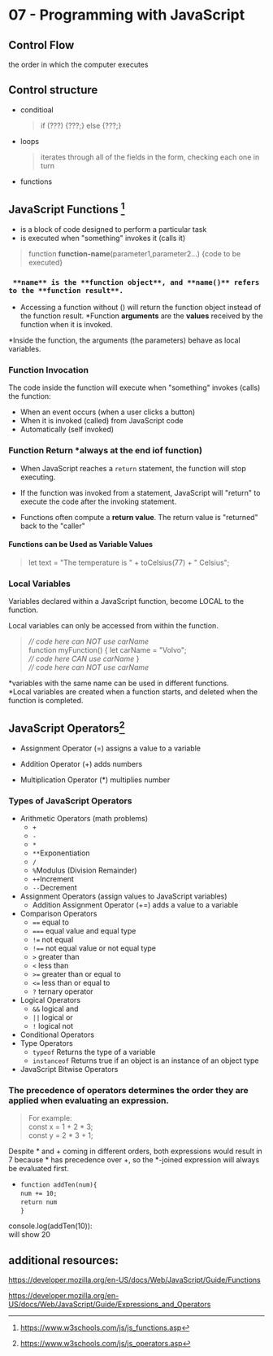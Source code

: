 # 07 - Programming with JavaScript

## Control Flow

the order in which the computer executes  

## Control structure

- conditioal
    > if (???) {???;} else {???;}

- loops
    > iterates through all of the fields in the form, checking each one in turn
- functions

## JavaScript Functions [^1]

- is a block of code designed to perform a particular task  
- is executed when "something" invokes it (calls it)  

> function **function-name**(parameter1,parameter2...) {code to be executed}  

### ` **name** is the **function object**, and **name()** refers to the **function result**.`

* Accessing a function without () will return the function object instead of the function result.
*Function **arguments** are the **values** received by the function when it is invoked.

*Inside the function, the arguments (the parameters) behave as local variables.

### Function Invocation

The code inside the function will execute when "something" invokes (calls) the function:

- When an event occurs (when a user clicks a button)  
- When it is invoked (called) from JavaScript code  
- Automatically (self invoked)  

### Function Return *always at the end iof function)

- When JavaScript reaches a `return` statement, the function will stop executing.

- If the function was invoked from a statement, JavaScript will "return" to execute the code after the invoking statement.

- Functions often compute a **return value**. The return value is "returned" back to the "caller"

#### Functions can be Used as Variable Values
 > let text = "The temperature is " + toCelsius(77) + " Celsius";

### Local Variables

Variables declared within a JavaScript function, become LOCAL to the function.

Local variables can only be accessed from within the function.

> *// code here can NOT use carName*  
function myFunction() {
  let carName = "Volvo";  
  *// code here CAN use carName*
}  
*// code here can NOT use carName*

*variables with the same name can be used in different functions.  
*Local variables are created when a function starts, and deleted when the function is completed.

## JavaScript Operators[^2]

- Assignment Operator (=) assigns a value to a variable

- Addition Operator (+) adds numbers

- Multiplication Operator (*) multiplies number

### Types of JavaScript Operators

- Arithmetic Operators (math problems) 
  - `+`
  - `-`
  - `*`
  - `**`Exponentiation
  - `/`
  - `%`Modulus (Division Remainder)
  - `++`Increment
  - `--`Decrement
- Assignment Operators (assign values to JavaScript variables)
  - Addition Assignment Operator (+=) adds a value to a variable
- Comparison Operators
  - `==` equal to
  - `===` equal value and equal type
  - `!=` not equal
  - `!==` not equal value or not equal type
  - `>` greater than
  - `<` less than
  - `>=` greater than or equal to
  - `<=` less than or equal to
  - `?` ternary operator
- Logical Operators
  - `&&` logical and
  - `||` logical or
  - `!` logical not
- Conditional Operators
- Type Operators
  - `typeof` Returns the type of a variable
  - `instanceof` Returns true if an object is an instance of an object type
- JavaScript Bitwise Operators

### The precedence of operators determines the order they are applied when evaluating an expression.  

>For example:  
const x = 1 + 2 * 3;  
const y = 2 * 3 + 1;

Despite * and + coming in different orders, both expressions would result in 7 because * has precedence over +, so the *-joined expression will always be evaluated first.

* `function addTen(num){`  
  `num += 10;`  
  `return num`  
`}`

console.log(addTen(10)):  
will show 20

## additional resources:

https://developer.mozilla.org/en-US/docs/Web/JavaScript/Guide/Functions

https://developer.mozilla.org/en-US/docs/Web/JavaScript/Guide/Expressions_and_Operators

[^1]: https://www.w3schools.com/js/js_functions.asp

[^2]: https://www.w3schools.com/js/js_operators.asp